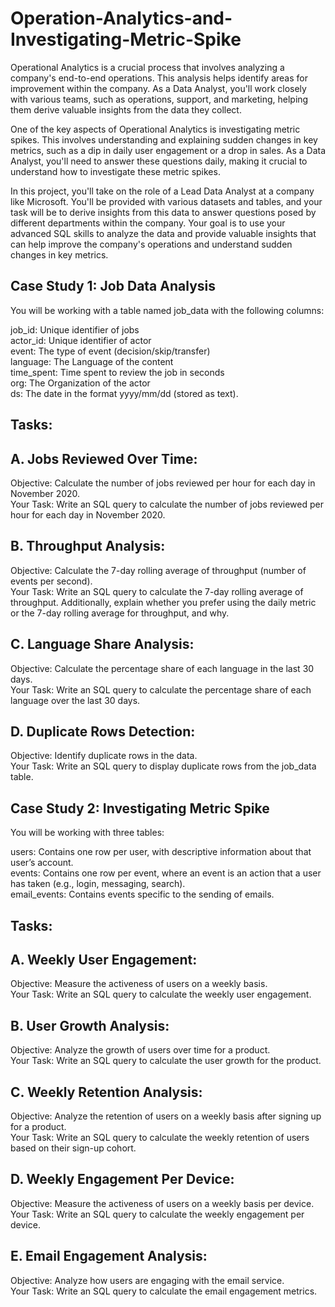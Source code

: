 # Operation-Analytics-and-Investigating-Metric-Spike

Operational Analytics is a crucial process that involves analyzing a company's end-to-end operations. This analysis helps identify areas for improvement within the company. As a Data Analyst, you'll work closely with various teams, such as operations, support, and marketing, helping them derive valuable insights from the data they collect.

One of the key aspects of Operational Analytics is investigating metric spikes. This involves understanding and explaining sudden changes in key metrics, such as a dip in daily user engagement or a drop in sales. As a Data Analyst, you'll need to answer these questions daily, making it crucial to understand how to investigate these metric spikes.

In this project, you'll take on the role of a Lead Data Analyst at a company like Microsoft. You'll be provided with various datasets and tables, and your task will be to derive insights from this data to answer questions posed by different departments within the company. Your goal is to use your advanced SQL skills to analyze the data and provide valuable insights that can help improve the company's operations and understand sudden changes in key metrics.



## Case Study 1: Job Data Analysis  

You will be working with a table named job_data with the following columns:

job_id: Unique identifier of jobs  
actor_id: Unique identifier of actor      
event: The type of event (decision/skip/transfer)  
language: The Language of the content  
time_spent: Time spent to review the job in seconds  
org: The Organization of the actor  
ds: The date in the format yyyy/mm/dd (stored as text).

## Tasks:

## A. Jobs Reviewed Over Time:  
   Objective: Calculate the number of jobs reviewed per hour for each day in November 2020.  
   Your Task: Write an SQL query to calculate the number of jobs reviewed per hour for each day in November 2020.

## B. Throughput Analysis:  
Objective: Calculate the 7-day rolling average of throughput (number of events per second).  
    Your Task: Write an SQL query to calculate the 7-day rolling average of throughput. Additionally, explain whether you prefer using the     daily metric or the 7-day rolling average for throughput, and why.

## C. Language Share Analysis:  
   Objective: Calculate the percentage share of each language in the last 30 days.  
    Your Task: Write an SQL query to calculate the percentage share of each language over the last 30 days.

## D. Duplicate Rows Detection:  
   Objective: Identify duplicate rows in the data.  
    Your Task: Write an SQL query to display duplicate rows from the job_data table.  

## Case Study 2: Investigating Metric Spike  
You will be working with three tables:

users: Contains one row per user, with descriptive information about that user’s account.  
events: Contains one row per event, where an event is an action that a user has taken (e.g., login, messaging, search).  
email_events: Contains events specific to the sending of emails.  

## Tasks:

## A. Weekly User Engagement:  
 Objective: Measure the activeness of users on a weekly basis.  
    Your Task: Write an SQL query to calculate the weekly user engagement.

## B. User Growth Analysis:  
   Objective: Analyze the growth of users over time for a product.  
    Your Task: Write an SQL query to calculate the user growth for the product.

## C. Weekly Retention Analysis:  
   Objective: Analyze the retention of users on a weekly basis after signing up for a product.  
    Your Task: Write an SQL query to calculate the weekly retention of users based on their sign-up cohort.

## D. Weekly Engagement Per Device:  
   Objective: Measure the activeness of users on a weekly basis per device.  
    Your Task: Write an SQL query to calculate the weekly engagement per device.

## E. Email Engagement Analysis:  
Objective: Analyze how users are engaging with the email service.  
Your Task: Write an SQL query to calculate the email engagement metrics.





